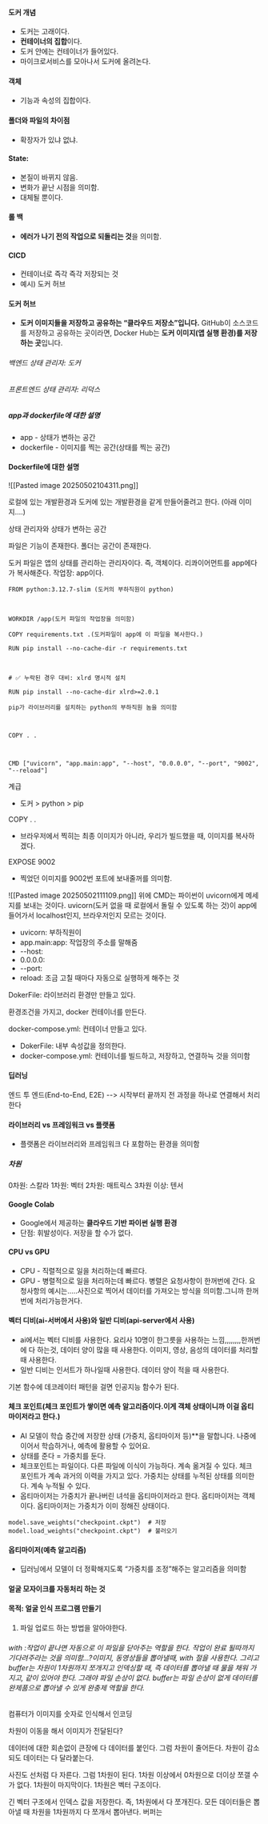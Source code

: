 
#### 도커 개념
- 도커는 고래이다. 
- **컨테이너의 집합**이다.
- 도커 안에는 컨테이너가 들어있다.
- 마이크로서비스를 모아나서 도커에 올려논다.
#### 객체
- 기능과 속성의 집합이다.

#### 폴더와 파일의 차이점
- 확장자가 있냐 없냐.

#### State:
- 본질이 바뀌지 않음.
- 변화가 끝난 시점을  의미함.
- 대체될 뿐이다.
#### 롤 백
- **에러가 나기 전의 작업으로 되돌리는 것**을 의미함.

#### CICD
- 컨테이너로 즉각 즉각 저장되는 것
- 예시) 도커 허브
#### 도커 허브
- **도커 이미지들을 저장하고 공유하는 “클라우드 저장소”입니다.**  GitHub이 소스코드를 저장하고 공유하는 곳이라면,  Docker Hub는 **도커 이미지(앱 실행 환경)를 저장하는 곳**입니다.

###### 백엔드 상태 관리자: 도커
###### 프론트엔드 상태 관리자: 리덕스

##### app과 dockerfile에 대한 설명
- app - 상태가 변하는 공간
- dockerfile - 이미지를 찍는 공간(상태를 찍는 공간)



#### Dockerfile에 대한 설명

![[Pasted image 20250502104311.png]]

로컬에 있는 개발환경과 도커에 있는 개발환경을 같게 만들어줄려고 한다. (아래 이미지....)


상태 관리자와 상태가 변하는 공간

파일은 기능이 존재한다.
폴더는 공간이 존재한다.

도커 파일은 앱의 상태를 관리하는 관리자이다. 즉, 객체이다. 리콰이어먼트를 app에다가 복사해준다. 
작업장: app이다.


```
FROM python:3.12.7-slim (도커의 부하직원이 python)

  

WORKDIR /app(도커 파일의 작업장을 의미함)

COPY requirements.txt .(도커파일이 app에 이 파일을 복사한다.)

RUN pip install --no-cache-dir -r requirements.txt

  

# ✅ 누락된 경우 대비: xlrd 명시적 설치

RUN pip install --no-cache-dir xlrd>=2.0.1

pip가 라이브러리를 설치하는 python의 부하직원 놈을 의미함

  

COPY . .

  

CMD ["uvicorn", "app.main:app", "--host", "0.0.0.0", "--port", "9002", "--reload"]
```

계급
- 도커 > python > pip

COPY . .
- 브라우저에서 찍히는 최종 이미지가 아니라, 우리가 빌드했을 때, 이미지를 복사하겠다.

EXPOSE 9002
- 찍었던 이미지를 9002번 포트에 보내줄꺼를 의미함.

![[Pasted image 20250502111109.png]]
위에 CMD는 파이썬이 uvicorn에게 메세지를 보내는 것이다.
uvicorn(도커 없을 때  로컬에서 돌릴 수 있도록 하는 것)이 app에 들어가서 localhost인지, 브라우저인지 모르는 것이다. 

- uvicorn: 부하직원이
- app.main:app: 작업장의 주소를 말해줌
- --host: 
- 0.0.0.0:
- --port:
- reload: 조금 고칠 때마다 자동으로 실행하게 해주는 것



DokerFile: 라이브러리 환경만 만들고 있다.


환경조건을 가지고, docker 컨테이너를 만든다. 


docker-compose.yml: 컨테이너 만들고 있다. 


- DokerFile: 내부 속성값을 정의한다.
- docker-compose.yml: 컨테이너를 빌드하고, 저장하고, 연결하늑 것을 의미함


#### 딥러닝


엔드 투 엔드(End-to-End, E2E) --> 시작부터 끝까지 전 과정을 하나로 연결해서 처리한다


#### 라이브러리 vs 프레임워크 vs 플랫폼
- 플랫폼은 라이브러리와 프레임워크 다 포함하는 환경을 의미함

##### 차원
0차원: 스칼라
1차원: 벡터
2차원: 매트릭스
3차원 이상: 텐서




#### Google Colab
- Google에서 제공하는 **클라우드 기반 파이썬 실행 환경**
- 단점: 휘발성이다. 저장을 할 수가 없다.



#### CPU vs GPU
- CPU - 직렬적으로 일을 처리하는데 빠르다.
- GPU - 병렬적으로 일을 처리하는데 빠르다. 병렬은 요청사항이 한꺼번에 간다. 요청사항의 예시는.....사진으로 찍어서 데이터를 가져오는 방식을 의미함.그니까 한꺼번에 처리가능한거다.


#### 벡터 디비(ai-서버에서 사용)와 일반 디비(api-server에서 사용)
- ai에서는 벡터 디비를 사용한다. 요리사 10명이 한그릇을 사용하는 느낌,,,,,,,,한꺼번에 다 하는것, 데이터 양이 많을 때 사용한다. 이미지, 영상, 음성의 데이터를 처리할 때 사용한다.
- 일반 디비는 인서트가 하나일때 사용한다. 데이터 양이 적을 때 사용한다.



기본 함수에 데코레이터 패턴을 걸면 인공지능 함수가 된다.


#### 체크 포인트(체크 포인트가 쌓이면 예측 알고리즘이다.이게 객체 상태이니까 이걸 옵티 마이저라고 한다.)
- AI 모델이 학습 중간에 저장한 상태 (가중치, 옵티마이저 등)**을 말합니다.  나중에 이어서 학습하거나, 예측에 활용할 수 있어요.
- 상태를 준다 = 가중치를 둔다.
- 체크포인트는 파일이다. 다른 파일에 이식이 가능하다. 계속 옮겨질 수 있다. 체크 포인트가 계속 과거의 이력을 가지고 있다. 가중치는 상태를 누적된 상태를 의미한다. 계속 누적될 수 있다.
- 옵티마이저는 가중치가 끝나버린 녀석을 옵티마이저라고 한다. 옵티마이저는 객체이다. 옵티마이저는 가중치가 이미 정해진 상태이다. 

```
model.save_weights("checkpoint.ckpt")  # 저장
model.load_weights("checkpoint.ckpt")  # 불러오기

```

#### 옵티마이저(예측 알고리즘)
- 딥러닝에서 모델이 더 정확해지도록 “가중치를 조정”해주는 알고리즘을 의미함

#### 얼굴 모자이크를 자동처리 하는 것

#### 목적: 얼굴 인식 프로그램 만들기
1. 파일 업로드 하는 방법을 알아야한다.


###### with :작업이 끝나면 자동으로 이 파일을 닫아주는 역할을 한다. 작업이 완료 될따까지 기다려주라는 것을 의미함...?이미지, 동영상들을 뽑아낼때, with 절을 사용한다. 그리고 buffer는 차원이 1차원까지 쪼개지고 인덱싱할 때, 즉 데이터를 뽑아낼 때 물을 채워 가지고, 같이 있어야 한다. 그래야 파일 손상이 없다. buffer는 파일 손상이 없게 데이터를 완제품으로 뽑아낼 수 있게 완충제 역할을 한다.



컴퓨터가 이미지를 숫자로 인식해서 인코딩


차원이 이동을 해서 이미지가 전달된다? 

데이터에 대한 회손없이 큰장에 다 데이터를 붙인다. 그럼 차원이 줄어든다. 차원이 감소되도 데이터는 다 달라붙는다. 

사진도 선처럼 다 자른다. 그럼 1차원이 된다. 1차원 이상에서 0차원으로 더이상 쪼갤 수가 없다. 1차원이 마지막이다. 1차원은 벡터 구조이다. 

긴 벡터 구조에서 인덱스 값을 저장한다. 즉, 1차원에서 다 쪼개진다. 모든 데이터들은 뽑아낼 때 차원을 1차원까지 다 쪼개서 뽑아낸다.  버퍼는 